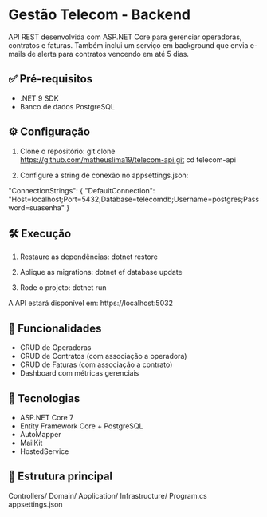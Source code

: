 # Gestão Telecom - Backend

API REST desenvolvida com ASP.NET Core para gerenciar operadoras, contratos e faturas. Também inclui um serviço em background que envia e-mails de alerta para contratos vencendo em até 5 dias.

## ✅ Pré-requisitos

- .NET 9 SDK
- Banco de dados PostgreSQL

## ⚙️ Configuração

1. Clone o repositório:
   git clone https://github.com/matheuslima19/telecom-api.git
   cd telecom-api

2. Configure a string de conexão no appsettings.json:

"ConnectionStrings": {
  "DefaultConnection": "Host=localhost;Port=5432;Database=telecomdb;Username=postgres;Password=suasenha"
}

## 🛠️ Execução

1. Restaure as dependências:
   dotnet restore

2. Aplique as migrations:
   dotnet ef database update

3. Rode o projeto:
   dotnet run

A API estará disponível em:
https://localhost:5032

## 🚀 Funcionalidades

- CRUD de Operadoras
- CRUD de Contratos (com associação a operadora)
- CRUD de Faturas (com associação a contrato)
- Dashboard com métricas gerenciais

## 🧪 Tecnologias

- ASP.NET Core 7
- Entity Framework Core + PostgreSQL
- AutoMapper
- MailKit
- HostedService

## 📁 Estrutura principal

Controllers/
Domain/
Application/
Infrastructure/
Program.cs
appsettings.json
